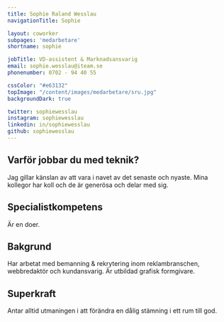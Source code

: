 ```yaml
---
title: Sophie Raland Wesslau
navigationTitle: Sophie

layout: coworker
subpages: 'medarbetare'
shortname: sophie

jobTitle: VD-assistent & Marknadsansvarig
email: sophie.wesslau@iteam.se
phonenumber: 0702 - 94 40 55

cssColor: "#e63132"
topImage: "/content/images/medarbetare/sru.jpg"
backgroundDark: true

twitter: sophiewesslau
instagram: sophiewesslau
linkedin: in/sophiewesslau
github: sophiewesslau
---
```


## Varför jobbar du med teknik?
Jag gillar känslan av att vara i navet av det senaste och nyaste. Mina kollegor har koll och de är generösa och delar med sig.

## Specialistkompetens
Är en doer.

## Bakgrund
Har arbetat med bemanning & rekrytering inom reklambranschen, webbredaktör och kundansvarig. Är utbildad grafisk formgivare.

## Superkraft
Antar alltid utmaningen i att förändra en dålig stämning i ett rum till god.